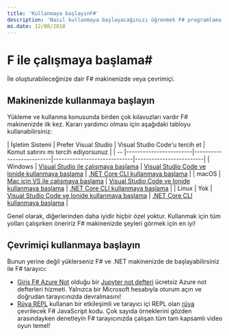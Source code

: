 ```yaml
---
title: 'Kullanmaya başlayınF#'
description: 'Nasıl kullanmaya başlayacağınızı öğrenmek F# programlama dilidir.'
ms.date: 12/08/2018
---
```

# <a name="get-started-with-f"></a>F ile çalışmaya başlama\#

İle oluşturabileceğinize dair F# makinenizde veya çevrimiçi.

## <a name="get-started-on-your-machine"></a>Makinenizde kullanmaya başlayın

Yükleme ve kullanma konusunda birden çok kılavuzları vardır F# makinenizde ilk kez.  Kararı yardımcı olması için aşağıdaki tabloyu kullanabilirsiniz:

| İşletim Sistemi | Prefer Visual Studio | Visual Studio Code'u tercih et | Komut satırını mı tercih ediyorsunuz |
| -- |------------------------|--------------------------|-----------------------------|-------------------------|
| Windows | [Visual Studio ile çalışmaya başlama](get-started-visual-studio.md) | [Visual Studio Code ve Ionide kullanmaya başlama](get-started-vscode.md) | [.NET Core CLI kullanmaya başlama](get-started-command-line.md) |
| macOS | [Mac için VS ile çalışmaya başlama](get-started-with-visual-studio-for-mac.md) | [Visual Studio Code ve Ionide kullanmaya başlama](get-started-vscode.md) | [.NET Core CLI kullanmaya başlama](get-started-command-line.md) |
| Linux | Yok | [Visual Studio Code ve Ionide kullanmaya başlama](get-started-vscode.md) | [.NET Core CLI kullanmaya başlama](get-started-command-line.md) |

Genel olarak, diğerlerinden daha iyidir hiçbir özel yoktur. Kullanmak için tüm yolları çalışırken öneririz F# makinenizde şeyleri görmek için en iyi!

## <a name="get-started-online"></a>Çevrimiçi kullanmaya başlayın

Bunun yerine değil yüklerseniz F# ve .NET makinenizde de başlayabilirsiniz ile F# tarayıcı:

* [Giriş F# Azure Not](https://notebooks.azure.com/Microsoft/projects/2018-Intro-FSharp/html/Introduction%20to%20FSharp.ipynb) olduğu bir [Jupyter not defteri](https://jupyter.org/) ücretsiz Azure not defterleri hizmeti. Yalnızca bir Microsoft hesabıyla oturum açın ve doğrudan tarayıcınızda devralmasını!
* [Rüya REPL](https://fable.io/repl/) kullanan bir etkileşimli ve tarayıcı içi REPL olan [rüya](https://fable.io/) çevrilecek F# JavaScript kodu. Çok sayıda örneklerini gözden arasındayken denetleyin F# tarayıcınızda çalışan tüm tam kapsamlı video oyun temel!
